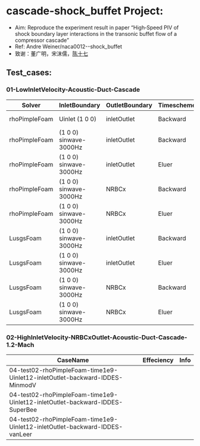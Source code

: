 # cascade-shock_buffet Project:
- Aim: Reproduce the experiment result in paper “High‐Speed PIV of shock boundary layer interactions in the transonic buffet flow of a compressor cascade”
- Ref: Andre Weiner/naca0012--shock_buffet 
- 致谢：董广明，宋沫儒，[陈十七](https://blog.csdn.net/weixin_39124457/article/details/120152679?spm=1001.2014.3001.5502)



## Test_cases:

### 01-LowInletVelocity-Acoustic-Duct-Cascade
Solver | InletBoundary |  OutletBoundary | Timescheme   | TurbulenceScheme |divSchemes|  Effeciency |   Info |
|-------------|--------------| -------------|  ---------------|----------------- | -------- | ---------- |-------|
|rhoPimpleFoam| Uinlet (1 0 0) | inletOutlet | Backward | IDDES,S-A |  div(phi,U):Gauss MinmodV| 69s,40cores,0.025s,1.0e-6s,97,664 cells  | [01.gif](https://github.com/jiaqiwang969/DLR-buffet/blob/main/Workspace/run/01-DLR-buffet/result/01.gif) |
|rhoPimpleFoam| (1 0 0) sinwave-3000Hz | inletOutlet | Backward | IDDES,S-A | div(phi,U):Gauss MinmodV| ... | ... |
|rhoPimpleFoam| (1 0 0) sinwave-3000Hz | inletOutlet | Eluer | IDDES,S-A |div(phi,U):Gauss MinmodV|   ... | ... |
|rhoPimpleFoam| (1 0 0) sinwave-3000Hz | NRBCx | Backward | IDDES,S-A |div(phi,U):Gauss MinmodV|   ... | ... |
|rhoPimpleFoam| (1 0 0) sinwave-3000Hz | NRBCx | Eluer | IDDES,S-A | div(phi,U):Gauss MinmodV|  ... | ... |
|LusgsFoam| (1 0 0) sinwave-3000Hz | inletOutlet | Backward | IDDES,S-A | div(phi,U):Gauss MinmodV| ... | ... |
|LusgsFoam| (1 0 0) sinwave-3000Hz | inletOutlet | Eluer | IDDES,S-A |div(phi,U):Gauss MinmodV|   ... | ... |
|LusgsFoam| (1 0 0) sinwave-3000Hz | NRBCx | Backward | IDDES,S-A |div(phi,U):Gauss MinmodV|   ... | ... |
|LusgsFoam| (1 0 0) sinwave-3000Hz | NRBCx | Eluer | IDDES,S-A |div(phi,U):Gauss MinmodV|   ... | ... |


### 02-HighInletVelocity-NRBCxOutlet-Acoustic-Duct-Cascade-1.2-Mach
CaseName |  Effeciency |   Info |
|-------------| ---------- |-------|
|04-test02-rhoPimpleFoam-time1e9-Uinlet12-inletOutlet-backward-IDDES-MinmodV| | |
|04-test02-rhoPimpleFoam-time1e9-Uinlet12-inletOutlet-backward-IDDES-SuperBee| | |
|04-test02-rhoPimpleFoam-time1e9-Uinlet12-inletOutlet-backward-IDDES-vanLeer| | |









